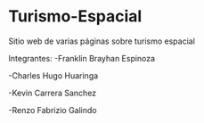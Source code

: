 # Turismo-Espacial

Sitio web de varias páginas sobre turismo espacial

Integrantes:
-Franklin Brayhan Espinoza

-Charles Hugo Huaringa

-Kevin Carrera Sanchez

-Renzo Fabrizio Galindo

